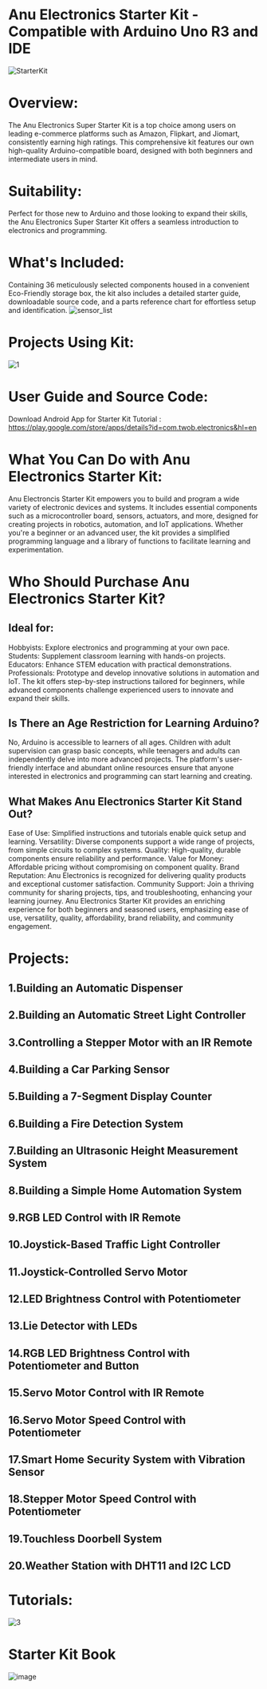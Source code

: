 # Anu Electronics Starter Kit - Compatible with Arduino Uno R3 and IDE
![StarterKit](https://github.com/user-attachments/assets/a71773ab-89fe-4a2d-a7ac-b1ae8da0bb76)
# Overview:

The Anu Electronics Super Starter Kit is a top choice among users on leading e-commerce platforms such as Amazon, Flipkart, and Jiomart, consistently earning high ratings. This comprehensive kit features our own high-quality Arduino-compatible board, designed with both beginners and intermediate users in mind.

# Suitability:
Perfect for those new to Arduino and those looking to expand their skills, the Anu Electronics Super Starter Kit offers a seamless introduction to electronics and programming.

# What's Included:
Containing 36 meticulously selected components housed in a convenient Eco-Friendly storage box, the kit also includes a detailed starter guide, downloadable source code, and a parts reference chart for effortless setup and identification.
![sensor_list](https://github.com/user-attachments/assets/96063c6c-2704-4bd2-8329-6f19ee22a19c)

# Projects Using Kit:
![1](https://github.com/user-attachments/assets/d50fe0ac-7a4d-49b1-8f13-2066f38f0f7e)

# User Guide and Source Code:

Download Android App for Starter Kit Tutorial : https://play.google.com/store/apps/details?id=com.twob.electronics&hl=en

# What You Can Do with Anu Electronics Starter Kit:

Anu Electroncis Starter Kit empowers you to build and program a wide variety of electronic devices and systems. It includes essential components such as a microcontroller board, sensors, actuators, and more, designed for creating projects in robotics, automation, and IoT applications. Whether you're a beginner or an advanced user, the kit provides a simplified programming language and a library of functions to facilitate learning and experimentation.

# Who Should Purchase Anu Electronics Starter Kit?
## Ideal for:

Hobbyists:&nbsp;Explore electronics and programming at your own pace.
Students:&nbsp;Supplement classroom learning with hands-on projects.
Educators:&nbsp;Enhance STEM education with practical demonstrations.
Professionals:&nbsp;Prototype and develop innovative solutions in automation and IoT.
The kit offers step-by-step instructions tailored for beginners, while advanced components challenge experienced users to innovate and expand their skills.

## Is There an Age Restriction for Learning Arduino?

No, Arduino is accessible to learners of all ages. Children with adult supervision can grasp basic concepts, while teenagers and adults can independently delve into more advanced projects. The platform's user-friendly interface and abundant online resources ensure that anyone interested in electronics and programming can start learning and creating.

## What Makes Anu Electronics Starter Kit Stand Out?

Ease of Use: Simplified instructions and tutorials enable quick setup and learning.
Versatility: Diverse components support a wide range of projects, from simple circuits to complex systems.
Quality: High-quality, durable components ensure reliability and performance.
Value for Money: Affordable pricing without compromising on component quality.
Brand Reputation: Anu Electronics is recognized for delivering quality products and exceptional customer satisfaction.
Community Support: Join a thriving community for sharing projects, tips, and troubleshooting, enhancing your learning journey.
Anu Electronics Starter Kit provides an enriching experience for both beginners and seasoned users, emphasizing ease of use, versatility, quality, affordability, brand reliability, and community engagement.

# Projects:
 ## 1.Building an Automatic Dispenser
 ## 2.Building an Automatic Street Light Controller 
 ## 3.Controlling a Stepper Motor with an IR Remote 
 ## 4.Building a Car Parking Sensor 
 ## 5.Building a 7-Segment Display Counter
 ## 6.Building a Fire Detection System 
 ## 7.Building an Ultrasonic Height Measurement System
 ## 8.Building a Simple Home Automation System
 ## 9.RGB LED Control with IR Remote
 ## 10.Joystick-Based Traffic Light Controller
 ## 11.Joystick-Controlled Servo Motor
 ## 12.LED Brightness Control with Potentiometer
 ## 13.Lie Detector with LEDs
 ## 14.RGB LED Brightness Control with Potentiometer and Button
 ## 15.Servo Motor Control with IR Remote
 ## 16.Servo Motor Speed Control with Potentiometer
 ## 17.Smart Home Security System with Vibration Sensor
 ## 18.Stepper Motor Speed Control with Potentiometer
 ## 19.Touchless Doorbell System
 ## 20.Weather Station with DHT11 and I2C LCD
# Tutorials:
![3](https://github.com/user-attachments/assets/64704017-9f01-4efe-b1cd-6c76ffb9bb49)
# Starter Kit Book
![image](https://github.com/user-attachments/assets/e71cc3d2-1b9b-414f-8651-c07d54a37a10)

